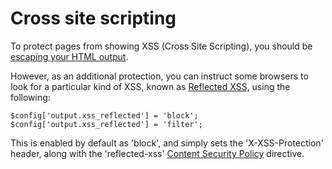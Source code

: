 
# Cross site scripting

To protect pages from showing XSS (Cross Site Scripting), you should be [escaping your HTML output](../../../doc/security/strings/html-injection.md).

However, as an additional protection, you can instruct some browsers to look for a particular kind of XSS, known as [Reflected XSS](https://www.owasp.org/index.php/Cross-site_Scripting_%28XSS%29), using the following:

	$config['output.xss_reflected'] = 'block';
	$config['output.xss_reflected'] = 'filter';

This is enabled by default as 'block', and simply sets the 'X-XSS-Protection' header, along with the 'reflected-xss' [Content Security Policy](../../doc/security/csp.md) directive.
